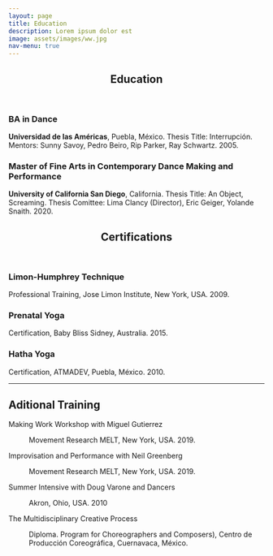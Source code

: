 ```yaml
---
layout: page
title: Education
description: Lorem ipsum dolor est
image: assets/images/ww.jpg
nav-menu: true
---
```


<!-- Main -->
<div id="main" class="alt">

<!-- One -->
<section id="one">
	<div class="inner">
		<header class="major">
			<h1>Education</h1>
		</header>

<div class="row">
	<div class="6u 12u$(small)">
		<h3>BA in Dance</h3>
		<p><b>Universidad de las Américas</b>, Puebla, México. Thesis Title:  Interrupción. Mentors: Sunny Savoy, Pedro Beiro, Rip Parker, Ray Schwartz. 2005.
</p>
	</div>
	<div class="6u$ 12u$(small)">
		<h3>Master of Fine Arts in Contemporary Dance Making and Performance</h3>
		<p><b>University of California San Diego</b>, California. Thesis Title: An Object, Screaming. Thesis Comittee: Lima Clancy (Director), Eric Geiger, Yolande Snaith. 2020.
</p>
	</div>

<section id="two">
	<div class="inner">
		<header class="major">
			<h2>Certifications</h2>
		</header>
<div class="row">
	<div class="4u 12u$(medium)">
		<h3>Limon-Humphrey Technique</h3>
		<p>Professional Training, Jose Limon Institute, New York, USA. 2009.</p>
	</div>
	<div class="4u 12u$(medium)">
		<h3>Prenatal Yoga</h3>
		<p> Certification, Baby Bliss Sidney, Australia. 2015.</p>
	</div>
	<div class="4u$ 12u$(medium)">
		<h3>Hatha Yoga</h3>
		<p>Certification, ATMADEV, Puebla, México. 2010.</p>
	</div>
</div>

<hr class="major" />

<h2>Aditional Training</h2>
<dl>
	<dt>Making Work Workshop with Miguel Gutierrez</dt>
	<dd>
		<p>Movement Research MELT, New York, USA. 2019.</p>
	</dd>
	<dt>Improvisation and Performance with Neil Greenberg</dt>
	<dd>
		<p>Movement Research MELT, New York, USA. 2019.</p>
	</dd>
	<dt>Summer Intensive with Doug Varone and Dancers</dt>
	<dd>
		<p>Akron, Ohio, USA. 2010</p>
	</dd>
	<dt>The Multidisciplinary Creative Process</dt>
	<dd>
		<p>Diploma. Program for Choreographers and Composers), Centro de Producción Coreográfica, Cuernavaca, México.</p>

</dl>



